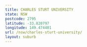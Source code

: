 ```yaml
---
title: CHARLES STURT UNIVERSITY
state: NSW
postcode: 2795
latitude: -33.820797
longitude: 149.474401
url: /nsw/charles-sturt-university/
layout: suburb
---
```


